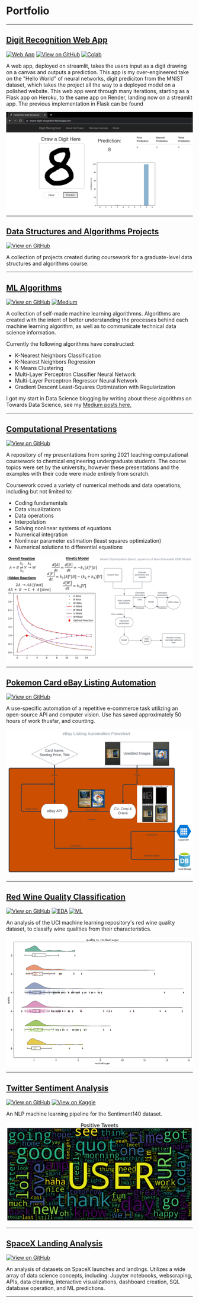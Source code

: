 # Portfolio

---
## [Digit Recognition Web App](https://github.com/turnerluke/digit_recog)

[![Web App](https://img.shields.io/static/v1?label=streamlit&message=View%20Web%20App&color=bd4043&style=for-the-badge&logo=streamlit)](https://digit-recog.streamlit.app/)
[![View on GitHub](https://img.shields.io/badge/GitHub-View_on_GitHub-blue?logo=GitHub&style=for-the-badge)](https://github.com/turnerluke/digit_recog)
[![Colab](https://img.shields.io/static/v1?label=Colab&message=Model%20Training&color=orange&style=for-the-badge&logo=Google%20Colab)](https://colab.research.google.com/github/turnerluke/digit_recog/blob/main/models/LeNet_5_train.ipynb)

A web app, deployed on streamlit, takes the users input as a digit drawing on a canvas and outputs a prediction. This app is my over-engineered take on the "Hello World" of neural networks, digit prediciton from the MNIST dataset, which takes the project all the way to a deployed model on a polished website. This web app went through many iterations, starting as a Flask app on Heroku, to the same app on Render, landing now on a streamlit app. The previous implementation in Flask can be found

<img src="/images/web_app.PNG">

---

## [Data Structures and Algorithms Projects](https://github.com/turnerluke/DS-Algo-Projects)

[![View on GitHub](https://img.shields.io/badge/GitHub-View_on_GitHub-blue?logo=GitHub&style=for-the-badge)](https://github.com/turnerluke/DS-Algo-Projects)

A collection of projects created during coursework for a graduate-level data structures and algorithms course.

---

## [ML Algorithms](https://github.com/turnerluke/ML-algos)

[![View on GitHub](https://img.shields.io/badge/GitHub-View_on_GitHub-blue?logo=GitHub&style=for-the-badge)](https://github.com/turnerluke/ML-algos)
[![Medium](https://img.shields.io/static/v1?label=Medium&message=View%20on%20Medium&color=red&style=for-the-badge&logo=Medium)](https://medium.com/@turnermluke)


A collection of self-made machine learning algorithmns. Algorithms are created with the intent of better understanding the processes behind each machine learning algorithm, as well as to communicate technical data science information.  

Currently the following algorithms have constructed:
- K-Nearest Neighbors Classification
- K-Nearest Neighbors Regression
- K-Means Clustering
- Multi-Layer Perceptron Classifier Neural Network
- Multi-Layer Perceptron Regressor Neural Network
- Gradient Descent Least-Squares Optimization with Regularization

I got my start in Data Science blogging by writing about these algorithms on Towards Data Science, see my [Medium posts here.](https://medium.com/@turnermluke)

---

## [Computational Presentations](https://github.com/turnerluke/computational-presentations)

[![View on GitHub](https://img.shields.io/badge/GitHub-View_on_GitHub-blue?logo=GitHub&style=for-the-badge)](https://github.com/turnerluke/computational-presentations)

A repository of my presentations from spring 2021 teaching computational coursework to chemical engineering undergraduate students. The course topics were set by the university, however these presentations and the examples with their code were made entirely from scratch.

Coursework coved a variety of numerical methods and data operations, including but not limited to:
- Coding fundamentals
- Data visualizations
- Data operations
- Interpolation
- Solving nonlinear systems of equations
- Numerical integration
- Nonlinear parameter estimation (least squares optimization)
- Numerical solutions to differential equations

<img src="/images/thumbnail_teaching.png">

---

## [Pokemon Card eBay Listing Automation](https://github.com/turnerluke/eBay-pokemon-card-automation)

[![View on GitHub](https://img.shields.io/badge/GitHub-View_on_GitHub-blue?logo=GitHub&style=for-the-badge)](https://github.com/turnerluke/eBay-pokemon-card-automation)

A use-specific automation of a repetitive e-commerce task utilizing an open-source API and computer vision. Use has saved approximately 50 hours of work thusfar, and counting.

<img src="/images/eBay Automation Flowchart.png">

---


## [Red Wine Quality Classification](https://github.com/turnerluke/red-wine-classification)

[![View on GitHub](https://img.shields.io/badge/GitHub-View_on_GitHub-blue?logo=GitHub&style=for-the-badge)](https://github.com/turnerluke/red-wine-classification)
[![EDA](https://img.shields.io/badge/Kaggle-View_EDA-blue?logo=Kaggle&style=for-the-badge)](https://www.kaggle.com/code/turnerluke/red-wine-quality-eda)
[![ML](https://img.shields.io/badge/Kaggle-View_ML_Prediction-blue?logo=Kaggle&style=for-the-badge)](https://www.kaggle.com/code/turnerluke/red-wine-quality-classification)

An analysis of the UCI machine learning repository's red wine quality dataset, to classify wine qualities from their characteristics.

<img src="/images/thumbnail_wine.png">

---

## [Twitter Sentiment Analysis](https://github.com/turnerluke/twitter-sentiment)

[![View on GitHub](https://img.shields.io/badge/GitHub-View_on_GitHub-blue?logo=GitHub&style=for-the-badge)](https://github.com/turnerluke/twitter-sentiment)
[![View on Kaggle](https://img.shields.io/badge/Kaggle-View_on_Kaggle-blue?logo=Kaggle&style=for-the-badge)](https://www.kaggle.com/code/turnerluke/basic-nlp-twitter-sentiment-analysis)

An NLP machine learning pipeline for the Sentiment140 dataset.

<img src="/images/thumbnail_twitter.png">

---

## [SpaceX Landing Analysis](https://github.com/turnerluke/spacex-success-analysis)

[![View on GitHub](https://img.shields.io/badge/GitHub-View_on_GitHub-blue?logo=GitHub&style=for-the-badge)](https://github.com/turnerluke/spacex-success-analysis)

An analysis of datasets on SpaceX launches and landings. Utilizes a wide array of data science concepts, including: Jupyter notebooks, webscraping, APIs, data cleaning, interactive visualizations, dashboard creation, SQL database operation, and ML predictions.

---
